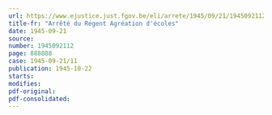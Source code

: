```yaml
---
url: https://www.ejustice.just.fgov.be/eli/arrete/1945/09/21/1945092112/justel
title-fr: "Arrêté du Régent Agréation d'écoles"
date: 1945-09-21
source:
number: 1945092112
page: 888888
case: 1945-09-21/11
publication: 1945-10-22
starts:
modifies:
pdf-original:
pdf-consolidated:
---
```


